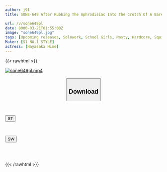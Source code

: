 ```yaml
---
author: j91
title: SONE-649 After Rubbing The Aphrodisiac Into The Crotch Of A Barely There Miniskirt Schoolgirl For A Week, It Finally Loosened And Opened Up Today... The Effect Was Amazing. Hime Hayasaka

url: /v/sone649pl
date: 0000-03-21T01:55:00Z
image: "sone649pl.jpg"
tags: [Upcoming releases, Solowork, School Girls, Nasty, Hardcore, Squirting, Prank, Acme · Orgasm]
Maker: [S1 NO.1 STYLE]
actress: [Hayasaka Hime]
---
```



{{< rawhtml >}}

<div class="video" data-videoid="pending_link.html">
    <a href="javascript:;">
        <img src="/v/sone649pl/sone649pl.jpg" width="WIDTH" height="HEIGHT" alt="sone649pl.mp4" loading="lazy">
    </a>
</div>

<script type="text/javascript" src="https://j91.asia/asset/on-demand-pend.js"></script>

<br>
  <link rel="stylesheet" href="https://j91.asia/asset/bs5.css">
  
  <center>
  <button class="btn btn-primary" type="button" data-bs-toggle="collapse" data-bs-target=".multi-collapse" aria-expanded="false" aria-controls="multiCollapseExample1 multiCollapseExample2"><h2>Download</h2></button></center>
</p>
<div class="row">
  <div class="col">
    <div class="collapse multi-collapse" id="multiCollapseExample1">
      <div class="card card-body">
	      	      <br>
<div class="buttons">  
<p><a href="https://j91.asia/pending_link.html" target="_blank"><button class="btn-hover color-3"><i class="fa fa-download"></i> ST</button></a></p></div>
    </div>
  </div>
</div>
  <div class="col">
    <div class="collapse multi-collapse" id="multiCollapseExample2">
      <div class="card card-body">
	      <br>
<div class="buttons">
<p><a href="https://j91.asia/pending_link.html" target="_blank"><button class="btn-hover color-2"><i class="fa fa-download"></i> SW</button></a></p></div>
<br><br>
      </div>
    </div>
  </div>
</div>

{{< /rawhtml >}}
